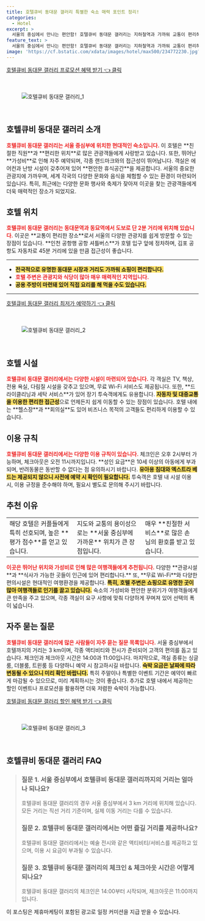 ```yaml
---
title: 호텔큐비 동대문 갤러리 특별한 숙소 매력 포인트 정리!
categories:
  - Hotel
excerpt: >
  서울의 중심에서 만나는 편안함! 호텔큐비 동대문 갤러리는 지하철역과 가까워 교통이 편리하고 무료 WiFi로 더욱 쾌적한 숙박을 제공합니다. 커플 여행객들 사이에서 높은 평가를 받은 이곳에서 특별한 순간을 만들어보세요!
feature_text: >
  서울의 중심에서 만나는 편안함! 호텔큐비 동대문 갤러리는 지하철역과 가까워 교통이 편리하고 무료 WiFi로 더욱 쾌적한 숙박을 제공합니다. 커플 여행객들 사이에서 높은 평가를 받은 이곳에서 특별한 순간을 만들어보세요!
image: 'https://cf.bstatic.com/xdata/images/hotel/max500/234772230.jpg?k=41ebd87ad91743a2bcc58398a3f6eb9e7f07d1013b8244952b9402bcbac086d4&o=&hp=1'
---
```


<p><a class="modoo-button" href="https://tinyurl.com/25f34432" rel="nofollow noopener">호텔큐비 동대문 갤러리 프로모션 혜택 받기 👈 클릭</a></p><br/>
<figure class="image"><img alt="호텔큐비 동대문 갤러리_1" src="https://cf.bstatic.com/xdata/images/hotel/max1024x768/37282843.jpg?k=b7d008b249843a0113a4f33468f84852a0ea4b6a91ce75cbf9fe87966a5cb43d&amp;o=&amp;hp=1"/></figure><br/>
<h2 id="호텔큐비동대문갤러리소개">호텔큐비 동대문 갤러리 소개</h2>
<p><b><span style="color: #ee2323;">호텔큐비 동대문 갤러리는 서울 중심부에 위치한 현대적인 숙소입니다.</span></b> 이 호텔은 **친절한 직원**과 **편리한 위치**로 많은 관광객들에게 사랑받고 있습니다. 또한, 뛰어난 **가성비**로 인해 자주 예약되며, 각종 랜드마크와의 접근성이 뛰어납니다. 객실은 에어컨과 난방 시설이 갖추어져 있어 **편안한 휴식공간**을 제공합니다. 서울의 중요한 관광지에 가까우며, 세계 각국의 다양한 문화와 음식을 체험할 수 있는 환경이 마련되어 있습니다. 특히, 최근에는 다양한 문화 행사와 축제가 잦아져 이곳을 찾는 관광객들에게 더욱 매력적인 장소가 되었지요.</p>
<h2 id="호텔위치">호텔 위치</h2>
<p><b><span style="color: #ee2323;">호텔큐비 동대문 갤러리는 동대문역과 동묘역에서 도보로 단 2분 거리에 위치해 있습니다.</span></b> 이곳은 **교통이 편리한 장소**로서 서울의 다양한 관광지를 쉽게 방문할 수 있는 장점이 있습니다. **인천 공항행 공항 셔틀버스**가 호텔 입구 앞에 정차하며, 김포 공항도 자동차로 45분 거리에 있을 만큼 접근성이 좋습니다.</p>
<hr/>
<ul>
<li><b><span style="background-color: #ffe066;">전국적으로 유명한 동대문 시장과 거리도 가까워 쇼핑이 편리합니다.</span></b></li>
<li><b><span style="color: #ee2323;">호텔 주변은 관광지와 식당이 많아 매우 매력적인 지역입니다.</span></b></li>
<li><b><span style="background-color: #ffe066;">공용 주방이 마련돼 있어 직접 요리를 해 먹을 수도 있습니다.</span></b></li>
</ul>
<hr/>
<p><a class="modoo-button" href="https://tinyurl.com/25f34432" rel="nofollow noopener">호텔큐비 동대문 갤러리 최저가 예약하기 👈 클릭</a></p><br/>
<figure class="image"><img alt="호텔큐비 동대문 갤러리_2" src="https://cf.bstatic.com/xdata/images/hotel/max500/234772230.jpg?k=41ebd87ad91743a2bcc58398a3f6eb9e7f07d1013b8244952b9402bcbac086d4&amp;o=&amp;hp=1"/></figure><br/>
<h2 id="호텔시설">호텔 시설</h2>
<p><b><span style="color: #ee2323;">호텔큐비 동대문 갤러리에서는 다양한 시설이 마련되어 있습니다.</span></b> 각 객실은 TV, 책상, 전용 욕실, 다림질 시설을 갖추고 있으며, 무료 Wi-Fi 서비스도 제공됩니다. 또한, **드라이클리닝과 세탁 서비스**가 있어 장기 투숙객에게도 유용합니다. <b><span style="background-color: #ffe066;">자동차 및 대중교통을 이용한 편리한 접근성</span></b>으로 언제든지 쉽게 이동할 수 있는 장점이 있습니다. 호텔 내에는 **헬스장**과 **회의실**도 있어 비즈니스 목적의 고객들도 편리하게 이용할 수 있습니다.</p>
<h2 id="이용규칙">이용 규칙</h2>
<p><b><span style="color: #ee2323;">호텔큐비 동대문 갤러리에서는 다양한 이용 규칙이 있습니다.</span></b> 체크인은 오후 2시부터 가능하며, 체크아웃은 오전 11시까지입니다. **성인 요금**은 10세 이상의 아동에게 부과되며, 반려동물은 동반할 수 없다는 점 유의하시기 바랍니다. <b><span style="background-color: #ffe066;">유아용 침대와 엑스트라 베드는 제공되지 않으니 사전에 예약 시 확인이 필요합니다.</span></b> 투숙객은 호텔 내 시설 이용 시, 이용 규정을 준수해야 하며, 필요시 별도로 문의해 주시기 바랍니다.</p>
<h2 id="추천이유">추천 이유</h2>
<table>
<tr>
<td>해당 호텔은 커플들에게 특히 선호되며, 높은 **평가 점수**를 얻고 있습니다.</td>
<td>지도와 교통의 용이성으로는 **서울 중심부에 가까운** 위치가 큰 장점입니다.</td>
<td>매우 **친절한 서비스**로 많은 손님의 환호를 받고 있습니다.</td>
</tr>
</table>
<p><b><span style="color: #ee2323;">이곳은 뛰어난 위치와 가성비로 인해 많은 여행객들에게 추천됩니다.</span></b> 다양한 **관광시설**과 **식사가 가능한 곳들이 인근에 있어 편리합니다.** 또, **무료 Wi-Fi**와 다양한 편의시설은 현대적인 여행환경을 제공합니다. <b><span style="background-color: #ffe066;">특히, 호텔 주변은 쇼핑으로 유명한 곳이 많아 여행객들로 인기를 끌고 있습니다.</span></b> 숙소의 가성비와 편안한 분위기가 여행객들에게 큰 만족을 주고 있으며, 각종 객실이 요구 사항에 맞춰 다양하게 꾸며져 있어 선택의 폭이 넓습니다.</p>
<h2 id="자주묻는질문">자주 묻는 질문</h2>
<p><b><span style="color: #ee2323;">호텔큐비 동대문 갤러리에 많은 사람들이 자주 묻는 질문 목록입니다.</span></b> 서울 중심부에서 호텔까지의 거리는 3 km이며, 각종 액티비티와 전시가 준비되어 고객의 편의를 돕고 있습니다. 체크인과 체크아웃 시간은 14:00과 11:00입니다. 마지막으로, 객실 종류는 싱글룸, 더블룸, 트윈룸 등 다양하니 예약 시 참고하시길 바랍니다. <b><span style="background-color: #ffe066;">숙박 요금은 날짜에 따라 변동될 수 있으니 미리 확인 바랍니다.</span></b> 특히 주말이나 특별한 이벤트 기간은 예약이 빠르게 마감될 수 있으므로, 미리 계획하시는 것이 좋습니다. 추가로 호텔 내에서 제공하는 할인 이벤트나 프로모션을 활용하면 더욱 저렴한 숙박이 가능합니다.</p>
<p><a class="modoo-button" href="https://tinyurl.com/25f34432" rel="nofollow noopener">호텔큐비 동대문 갤러리 할인 혜택 받기 👈 클릭</a></p><br>

<figure class="image"><img src="https://cf.bstatic.com/xdata/images/hotel/max500/234772039.jpg?k=93f7287c56e868e43fbbb9a5a06d3fdf54eb8c9f0419a7659c592b341925dec1&o=&hp=1" alt="호텔큐비 동대문 갤러리_3"></figure><br>
<h2 id="호텔큐비 동대문 갤러리_FAQ">호텔큐비 동대문 갤러리 FAQ</h2>
<div itemscope="" itemtype="https://schema.org/FAQPage"> 
<blockquote> 
<div itemscope="" itemprop="mainEntity" itemtype="https://schema.org/Question"> 
<h3 id="질문_1" itemprop="name">질문 1. 서울 중심부에서 호텔큐비 동대문 갤러리까지의 거리는 얼마나 되나요?</h3> 
<div itemscope="" itemprop="acceptedAnswer" itemtype="https://schema.org/Answer"> 
<span itemprop="text"> 
<p>호텔큐비 동대문 갤러리의 경우 서울 중심부에서 3 km 거리에 위치해 있습니다. 모든 거리는 직선 거리 기준이며, 실제 이동 거리는 다를 수 있습니다.</p> 
</span> 
</div> 
</div> 

<div itemscope="" itemprop="mainEntity" itemtype="https://schema.org/Question"> 
<h3 id="질문_2" itemprop="name">질문 2. 호텔큐비 동대문 갤러리에서는 어떤 즐길 거리를 제공하나요?</h3> 
<div itemscope="" itemprop="acceptedAnswer" itemtype="https://schema.org/Answer"> 
<span itemprop="text"> 
<p>호텔큐비 동대문 갤러리에서는 예술 전시와 같은 액티비티/서비스를 제공하고 있으며, 이용 시 요금이 부과될 수 있습니다.</p> 
</span> 
</div> 
</div> 

<div itemscope="" itemprop="mainEntity" itemtype="https://schema.org/Question"> 
<h3 id="질문_3" itemprop="name">질문 3. 호텔큐비 동대문 갤러리의 체크인 & 체크아웃 시간은 어떻게 되나요?</h3> 
<div itemscope="" itemprop="acceptedAnswer" itemtype="https://schema.org/Answer"> 
<span itemprop="text"> 
<p>호텔큐비 동대문 갤러리의 체크인은 14:00부터 시작되며, 체크아웃은 11:00까지 입니다.</p> 
</span> 
</div> 
</div> 
</blockquote> 
</div><p>이 포스팅은 제휴마케팅이 포함된 광고로 일정 커미션을 지급 받을 수 있습니다.</p>

